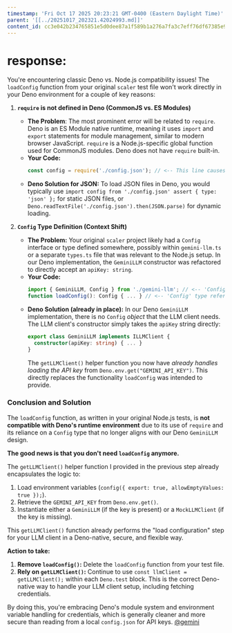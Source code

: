 ```yaml
---
timestamp: 'Fri Oct 17 2025 20:23:21 GMT-0400 (Eastern Daylight Time)'
parent: '[[../20251017_202321.42024993.md]]'
content_id: cc3e042b234765851e5d0dee87a1f589b1a276a7fa3c7eff76df67385e9494de
---
```


# response:

You're encountering classic Deno vs. Node.js compatibility issues! The `loadConfig` function from your original `scaler` test file won't work directly in your Deno environment for a couple of key reasons:

1. **`require` is not defined in Deno (CommonJS vs. ES Modules)**
   * **The Problem**: The most prominent error will be related to `require`. Deno is an ES Module native runtime, meaning it uses `import` and `export` statements for module management, similar to modern browser JavaScript. `require` is a Node.js-specific global function used for CommonJS modules. Deno does not have `require` built-in.
   * **Your Code:**
     ```typescript
     const config = require('./config.json'); // <-- This line causes the error
     ```
   * **Deno Solution for JSON:** To load JSON files in Deno, you would typically use `import config from './config.json' assert { type: 'json' };` for static JSON files, or `Deno.readTextFile('./config.json').then(JSON.parse)` for dynamic loading.

2. **`Config` Type Definition (Context Shift)**
   * **The Problem:** Your original `scaler` project likely had a `Config` interface or type defined somewhere, possibly within `gemini-llm.ts` or a separate `types.ts` file that was relevant to the Node.js setup. In our Deno implementation, the `GeminiLLM` constructor was refactored to directly accept an `apiKey: string`.
   * **Your Code:**
     ```typescript
     import { GeminiLLM, Config } from './gemini-llm'; // <-- 'Config' might be undefined or incompatible
     function loadConfig(): Config { ... } // <-- 'Config' type reference
     ```
   * **Deno Solution (already in place):** In our Deno `GeminiLLM` implementation, there is no `Config` *object* that the LLM client needs. The LLM client's constructor simply takes the `apiKey` string directly:
     ```typescript
     export class GeminiLLM implements ILLMClient {
       constructor(apiKey: string) { ... }
     }
     ```
     The `getLLMClient()` helper function you now have *already handles loading the API key* from `Deno.env.get("GEMINI_API_KEY")`. This directly replaces the functionality `loadConfig` was intended to provide.

### Conclusion and Solution

The `loadConfig` function, as written in your original Node.js tests, is **not compatible with Deno's runtime environment** due to its use of `require` and its reliance on a `Config` type that no longer aligns with our Deno `GeminiLLM` design.

**The good news is that you don't need `loadConfig` anymore.**

The `getLLMClient()` helper function I provided in the previous step already encapsulates the logic to:

1. Load environment variables (`config({ export: true, allowEmptyValues: true });`).
2. Retrieve the `GEMINI_API_KEY` from `Deno.env.get()`.
3. Instantiate either a `GeminiLLM` (if the key is present) or a `MockLLMClient` (if the key is missing).

This `getLLMClient()` function already performs the "load configuration" step for your LLM client in a Deno-native, secure, and flexible way.

**Action to take:**

1. **Remove `loadConfig()`:** Delete the `loadConfig` function from your test file.
2. **Rely on `getLLMClient()`:** Continue to use `const llmClient = getLLMClient();` within each `Deno.test` block. This is the correct Deno-native way to handle your LLM client setup, including fetching credentials.

By doing this, you're embracing Deno's module system and environment variable handling for credentials, which is generally cleaner and more secure than reading from a local `config.json` for API keys.
[@gemini](../gemini.md)

